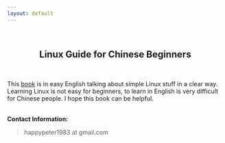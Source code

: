 ```yaml
---
layout: default
---
```

<br />
<h2 style="text-align:center">Linux Guide for Chinese Beginners</h2>
<br />


This [book](/LGCB/book) is in easy English talking about simple Linux stuff in
a clear way. Learning Linux is not easy for beginners, to learn in English is
very difficult for Chinese people. I hope this book can be helpful.


<p><br /><b>Contact Information:</b></p>

<blockquote>
<p>
happypeter1983 at gmail.com
</p>
</blockquote>




